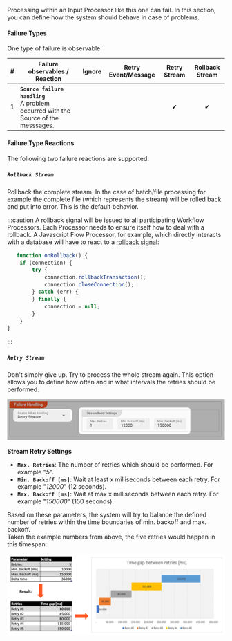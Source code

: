 Processing within an Input Processor like this one can fail.
In this section, you can define how the system should behave in case of problems.

#### Failure Types

One type of failure is observable:

| # | Failure observables / Reaction                                                         | Ignore | Retry Event/Message | Retry Stream | Rollback Stream | 
|:--|----------------------------------------------------------------------------------------|:------:|:-------------------:|:------------:|:---------------:|
| 1 | **`Source failure handling`**<br/>A problem occurred with the Source of the messsages. |        |                     |      ✔       |        ✔        |

#### Failure Type Reactions

The following two failure reactions are supported.

##### `Rollback Stream`

Rollback the complete stream.
In the case of batch/file processing for example the complete file (which represents the stream) will be rolled back and put into error.
This is the default behavior.

:::caution
A rollback signal will be issued to all participating Workflow Processors.
Each Processor needs to ensure itself how to deal with a rollback.
A Javascript Flow Processor, for example, which directly interacts with a database will have to react to a [rollback signal](/docs/language-reference/javascript/API/classes/JavaScriptProcessor#onrollback):

```js title="Rollback example in Javascript"
   function onRollback() {
    if (connection) {
        try {
            connection.rollbackTransaction();
            connection.closeConnection();
        } catch (err) {
        } finally {
            connection = null;
        }
    }
}
```

:::

##### `Retry Stream`

Don't simply give up. Try to process the whole stream again.
This option allows you to define how often and in what intervals the retries should be performed.

![Failure Retry Stream Handling](._failure-handling-input_images/31ab846e.png)

**Stream Retry Settings**

* **`Max. Retries`**: The number of retries which should be performed. For example "_5_".
* **`Min. Backoff [ms]`**: Wait at least x milliseconds between each retry. For example "_12000_" (12 seconds).
* **`Max. Backoff [ms]`**: Wait at max x milliseconds between each retry. For example "_150000_" (150 seconds).

Based on these parameters, the system will try to balance the defined number of retries within the time boundaries of min. backoff and max. backoff.  
Taken the example numbers from above, the five retries would happen in this timespan:

![Failure Retry Stream Handling](._failure-handling-input_images/dd9ce7d7.png)

